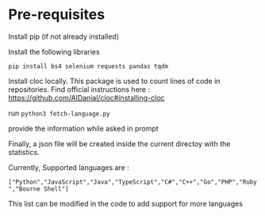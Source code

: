 # Pre-requisites

Install pip (if not already installed)

Install the following libraries

`pip install bs4 selenium requests pandas tqdm`

Install cloc locally. This package is used to count lines of code in repositories. Find official instructions here : https://github.com/AlDanial/cloc#installing-cloc

run `python3 fetch-language.py`

provide the information while asked in prompt

Finally, a json file will be created inside the current directoy with the statistics.

Currently, Supported languages are :

`["Python","JavaScript","Java","TypeScript","C#","C++","Go","PHP","Ruby","Bourne Shell"]` 

This list can be modified in the code to add support for more languages
